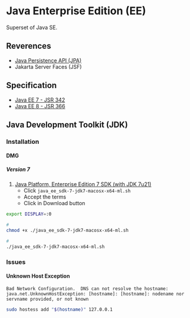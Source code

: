 # Java Enterprise Edition (EE)

Superset of Java SE.

## Reverences

- [Java Persistence API (JPA)](/jpa.md)
- Jakarta Server Faces (JSF)

## Specification

- [Java EE 7 - JSR 342](https://www.jcp.org/en/jsr/detail?id=342)
- [Java EE 8 - JSR 366](https://www.jcp.org/en/jsr/detail?id=366)

<!--
https://app.pluralsight.com/paths/skills/java-ee-foundations

https://www.linkedin.com/learning/search?entityType=COURSE&keywords=Jakarta%20EE
-->

## Java Development Toolkit (JDK)

### Installation

#### DMG

##### Version 7

1. [Java Platform, Enterprise Edition 7 SDK (with JDK 7u21)](https://www.oracle.com/java/technologies/java-ee-sdk-7-jdk-7u21-downloads.html)
   - Click `java_ee_sdk-7-jdk7-macosx-x64-ml.sh`
   - Accept the terms
   - Click in Download button

```sh
export DISPLAY=:0

#
chmod +x ./java_ee_sdk-7-jdk7-macosx-x64-ml.sh

#
./java_ee_sdk-7-jdk7-macosx-x64-ml.sh
```

### Issues

#### Unknown Host Exception

```log
Bad Network Configuration.  DNS can not resolve the hostname:
java.net.UnknownHostException: [hostname]: [hostname]: nodename nor servname provided, or not known
```

```sh
sudo hostess add "$(hostname)" 127.0.0.1
```

<!-- ####

```log
JVM failed to start: java.io.IOException: Cannot run program "/usr/libexec/StartupItemContext" (in directory "~/.glassfish4/glassfish/domains/domain1/config"): error=2, No such file or directory
```

TODO -->

<!-- ```sh
sudo touch /usr/libexec/StartupItemContext
cat << \EOF | sudo tee /usr/libexec/StartupItemContext
#! /bin/sh
unset LAUNCHD_SOCKET
exec launchctl bsexec / "$@"
EOF

chown +x /usr/libexec/StartupItemContext

sudo ln -s /bin/bash /usr/libexec/StartupItemContext
``` -->
